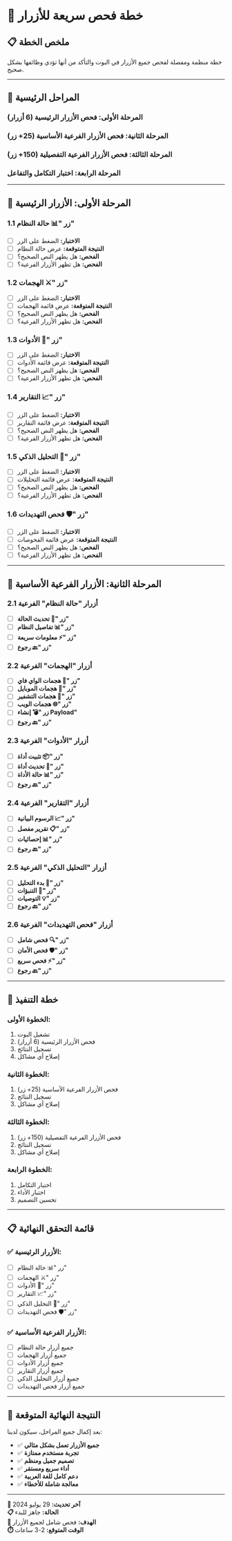 # 🎯 **خطة فحص سريعة للأزرار**

## 📋 **ملخص الخطة**

خطة منظمة ومفصلة لفحص جميع الأزرار في البوت والتأكد من أنها تؤدي وظائفها بشكل صحيح.

---

## 🎯 **المراحل الرئيسية**

### **المرحلة الأولى: فحص الأزرار الرئيسية (6 أزرار)**
### **المرحلة الثانية: فحص الأزرار الفرعية الأساسية (25+ زر)**
### **المرحلة الثالثة: فحص الأزرار الفرعية التفصيلية (150+ زر)**
### **المرحلة الرابعة: اختبار التكامل والتفاعل**

---

## 🔰 **المرحلة الأولى: الأزرار الرئيسية**

### **1.1 زر "📊 حالة النظام"**
- [ ] **الاختبار:** الضغط على الزر
- [ ] **النتيجة المتوقعة:** عرض حالة النظام
- [ ] **الفحص:** هل يظهر النص الصحيح؟
- [ ] **الفحص:** هل تظهر الأزرار الفرعية؟

### **1.2 زر "⚔️ الهجمات"**
- [ ] **الاختبار:** الضغط على الزر
- [ ] **النتيجة المتوقعة:** عرض قائمة الهجمات
- [ ] **الفحص:** هل يظهر النص الصحيح؟
- [ ] **الفحص:** هل تظهر الأزرار الفرعية؟

### **1.3 زر "🔧 الأدوات"**
- [ ] **الاختبار:** الضغط على الزر
- [ ] **النتيجة المتوقعة:** عرض قائمة الأدوات
- [ ] **الفحص:** هل يظهر النص الصحيح؟
- [ ] **الفحص:** هل تظهر الأزرار الفرعية؟

### **1.4 زر "📈 التقارير"**
- [ ] **الاختبار:** الضغط على الزر
- [ ] **النتيجة المتوقعة:** عرض قائمة التقارير
- [ ] **الفحص:** هل يظهر النص الصحيح؟
- [ ] **الفحص:** هل تظهر الأزرار الفرعية؟

### **1.5 زر "🤖 التحليل الذكي"**
- [ ] **الاختبار:** الضغط على الزر
- [ ] **النتيجة المتوقعة:** عرض قائمة التحليلات
- [ ] **الفحص:** هل يظهر النص الصحيح؟
- [ ] **الفحص:** هل تظهر الأزرار الفرعية؟

### **1.6 زر "🛡️ فحص التهديدات"**
- [ ] **الاختبار:** الضغط على الزر
- [ ] **النتيجة المتوقعة:** عرض قائمة الفحوصات
- [ ] **الفحص:** هل يظهر النص الصحيح؟
- [ ] **الفحص:** هل تظهر الأزرار الفرعية؟

---

## 🔧 **المرحلة الثانية: الأزرار الفرعية الأساسية**

### **2.1 أزرار "حالة النظام" الفرعية**
- [ ] **زر "🔄 تحديث الحالة"**
- [ ] **زر "📊 تفاصيل النظام"**
- [ ] **زر "⚡ معلومات سريعة"**
- [ ] **زر "🔙 رجوع"**

### **2.2 أزرار "الهجمات" الفرعية**
- [ ] **زر "📶 هجمات الواي فاي"**
- [ ] **زر "📱 هجمات الموبايل"**
- [ ] **زر "🔐 هجمات التشفير"**
- [ ] **زر "🌐 هجمات الويب"**
- [ ] **زر "💣 إنشاء Payload"**
- [ ] **زر "🔙 رجوع"**

### **2.3 أزرار "الأدوات" الفرعية**
- [ ] **زر "📦 تثبيت أداة"**
- [ ] **زر "🔄 تحديث أداة"**
- [ ] **زر "📊 حالة الأداة"**
- [ ] **زر "🔙 رجوع"**

### **2.4 أزرار "التقارير" الفرعية**
- [ ] **زر "📈 الرسوم البيانية"**
- [ ] **زر "📋 تقرير مفصل"**
- [ ] **زر "📊 إحصائيات"**
- [ ] **زر "🔙 رجوع"**

### **2.5 أزرار "التحليل الذكي" الفرعية**
- [ ] **زر "🤖 بدء التحليل"**
- [ ] **زر "🔮 التنبؤات"**
- [ ] **زر "💡 التوصيات"**
- [ ] **زر "🔙 رجوع"**

### **2.6 أزرار "فحص التهديدات" الفرعية**
- [ ] **زر "🔍 فحص شامل"**
- [ ] **زر "🛡️ فحص الأمان"**
- [ ] **زر "⚡ فحص سريع"**
- [ ] **زر "🔙 رجوع"**

---

## 🎯 **خطة التنفيذ**

### **الخطوة الأولى:**
1. تشغيل البوت
2. فحص الأزرار الرئيسية (6 أزرار)
3. تسجيل النتائج
4. إصلاح أي مشاكل

### **الخطوة الثانية:**
1. فحص الأزرار الفرعية الأساسية (25+ زر)
2. تسجيل النتائج
3. إصلاح أي مشاكل

### **الخطوة الثالثة:**
1. فحص الأزرار الفرعية التفصيلية (150+ زر)
2. تسجيل النتائج
3. إصلاح أي مشاكل

### **الخطوة الرابعة:**
1. اختبار التكامل
2. اختبار الأداء
3. تحسين التصميم

---

## 📋 **قائمة التحقق النهائية**

### **✅ الأزرار الرئيسية:**
- [ ] زر "📊 حالة النظام"
- [ ] زر "⚔️ الهجمات"
- [ ] زر "🔧 الأدوات"
- [ ] زر "📈 التقارير"
- [ ] زر "🤖 التحليل الذكي"
- [ ] زر "🛡️ فحص التهديدات"

### **✅ الأزرار الفرعية الأساسية:**
- [ ] جميع أزرار حالة النظام
- [ ] جميع أزرار الهجمات
- [ ] جميع أزرار الأدوات
- [ ] جميع أزرار التقارير
- [ ] جميع أزرار التحليل الذكي
- [ ] جميع أزرار فحص التهديدات

---

## 🎉 **النتيجة النهائية المتوقعة**

بعد إكمال جميع المراحل، سيكون لدينا:

- ✅ **جميع الأزرار تعمل بشكل مثالي**
- ✅ **تجربة مستخدم ممتازة**
- ✅ **تصميم جميل ومنظم**
- ✅ **أداء سريع ومستقر**
- ✅ **دعم كامل للغة العربية**
- ✅ **معالجة شاملة للأخطاء**

---

**🔄 آخر تحديث:** 29 يوليو 2024  
**📋 الحالة:** جاهز للبدء  
**🎯 الهدف:** فحص شامل لجميع الأزرار  
**⏱️ الوقت المتوقع:** 2-3 ساعات